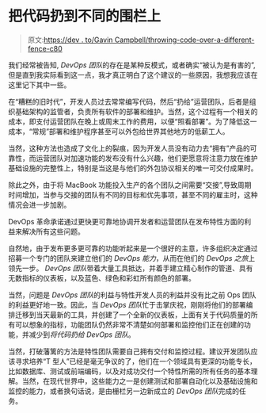 # 把代码扔到不同的围栏上

> 原文:[https://dev . to/Gavin Campbell/throwing-code-over-a-different-fence-c80](https://dev.to/gavincampbell/throwing-code-over-a-different-fence-c80)

我们经常被告知, *DevOps 团队*的存在是某种反模式，或者确实“被认为是有害的”,但是直到我实际看到这一点，我才真正明白了这个建议的一些原因，我想我应该在这里记下其中一些。

在“糟糕的旧时代”，开发人员过去常常编写代码，然后“扔给”运营团队，后者是组织基础架构的监管者，负责所有软件的部署和维护。当然，这个过程有一个相关的成本，即支付运营团队在晚上或周末工作的费用，以便“照看部署”。为了降低这一成本，“常规”部署和维护程序甚至可以外包给世界其他地方的低薪工人。

当然，这种方法也造成了文化上的裂痕，因为开发人员没有动力去“拥有”产品的可靠性，而运营团队对加速功能的发布没有什么兴趣，他们更愿意将注意力放在维护基础设施的完整性上，特别是当这是与他们的外包协议相关的唯一可交付成果时。

除此之外，由于将 MacBook 功能投入生产的各个团队之间需要“交接”,导致周期时间增加，当参与交接的团队有不同的目标和优先事项，甚至不同的雇主时，这种情况会进一步加剧。

DevOps 革命承诺通过更快更可靠地协调开发者和运营团队在发布特性方面的利益来解决所有这些问题。

自然地，由于发布更多更可靠的功能听起来是一个很好的主意，许多组织决定通过招募一个专门的团队来建立他们的 *DevOps 能力*，从而在他们的 *DevOps 之旅*上领先一步。 *DevOps 团队*带着大量工具抵达，并着手建立精心制作的管道、具有无数指标的仪表板，以及蓝色、绿色和彩虹所有颜色的部署。

当然，问题是 *DevOps 团队*的利益与特性开发人员的利益并没有比之前 Ops 团队的利益更好地一致。因此，当 *DevOps 团队*忙于击掌庆祝，刚刚将他们的部署编排迁移到当天最新的工具，并创建了一个全新的仪表板，上面有关于代码质量的所有可以想象的指标，功能团队仍然非常不清楚如何部署和监控他们正在创建的功能，并减少到*将代码扔给 DevOps 团队*。

当然，打破藩篱的方法是特性团队需要自己拥有交付和监控过程。建议开发团队应该寻求培养“T 型人”已经是毫无争议的了，他们在一个领域具有更深的功能专长，比如数据库、测试或前端编码，以及对成功交付一个特性所需的所有任务的基本理解。当然，在现代世界中，这些能力之一是创建测试和部署自动化以及基础设施和监控的能力，或者换句话说，是由栅栏另一边新成立的 *DevOps 团队*完成的任务。